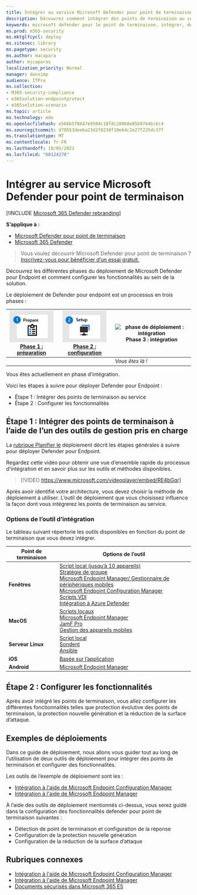 ```yaml
---
title: Intégrer au service Microsoft Defender pour point de terminaison
description: Découvrez comment intégrer des points de terminaison au service Microsoft Defender for Endpoint
keywords: microsoft defender pour le point de terminaison, intégrer, déployer
ms.prod: m365-security
ms.mktglfcycl: deploy
ms.sitesec: library
ms.pagetype: security
ms.author: macapara
author: mjcaparas
localization_priority: Normal
manager: dansimp
audience: ITPro
ms.collection:
- M365-security-compliance
- m365solution-endpointprotect
- m365solution-scenario
ms.topic: article
ms.technology: mde
ms.openlocfilehash: e56bb5f8647e9504c18fdc280b8e85b9764bc6c4
ms.sourcegitcommit: d78553deeba23d2f8238f10e64c2e27f235dc37f
ms.translationtype: MT
ms.contentlocale: fr-FR
ms.lasthandoff: 10/05/2021
ms.locfileid: "60124278"
---
```

# <a name="onboard-to-the-microsoft-defender-for-endpoint-service"></a>Intégrer au service Microsoft Defender pour point de terminaison

[!INCLUDE [Microsoft 365 Defender rebranding](../../includes/microsoft-defender.md)]

**S’applique à :**
- [Microsoft Defender pour point de terminaison](https://go.microsoft.com/fwlink/p/?linkid=2154037)
- [Microsoft 365 Defender](https://go.microsoft.com/fwlink/?linkid=2118804)

> Vous voulez découvrir Microsoft Defender pour point de terminaison ? [Inscrivez-vous pour bénéficier d’un essai gratuit.](https://signup.microsoft.com/create-account/signup?products=7f379fee-c4f9-4278-b0a1-e4c8c2fcdf7e&ru=https://aka.ms/MDEp2OpenTrial?ocid=docs-wdatp-exposedapis-abovefoldlink)

Découvrez les différentes phases du déploiement de Microsoft Defender pour Endpoint et comment configurer les fonctionnalités au sein de la solution.

Le déploiement de Defender pour endpoint est un processus en trois phases :

|[![phase de déploiement : préparer.](images/phase-diagrams/prepare.png)](prepare-deployment.md) <br> [Phase 1 : préparation](prepare-deployment.md)|[![phase de déploiement : configuration](images/phase-diagrams/setup.png)](production-deployment.md) <br> [Phase 2 : configuration](production-deployment.md)|![phase de déploiement : intégration](images/phase-diagrams/onboard.png) <br> Phase 3 : intégration|
|---|---|---|
|||*Vous êtes là !*|

Vous êtes actuellement en phase d’intégration.

Voici les étapes à suivre pour déployer Defender pour Endpoint :

- Étape 1 : Intégrer des points de terminaison au service
- Étape 2 : Configurer les fonctionnalités

## <a name="step-1-onboard-endpoints-using-any-of-the-supported-management-tools"></a>Étape 1 : Intégrer des points de terminaison à l’aide de l’un des outils de gestion pris en charge

La [rubrique Planifier le](deployment-strategy.md) déploiement décrit les étapes générales à suivre pour déployer Defender pour Endpoint.

Regardez cette vidéo pour obtenir une vue d’ensemble rapide du processus d’intégration et en savoir plus sur les outils et méthodes disponibles.


> [!VIDEO https://www.microsoft.com/videoplayer/embed/RE4bGqr]

Après avoir identifié votre architecture, vous devez choisir la méthode de déploiement à utiliser. L’outil de déploiement que vous choisissez influence la façon dont vous intégrerez les points de terminaison au service.

### <a name="onboarding-tool-options"></a>Options de l’outil d’intégration

Le tableau suivant répertorie les outils disponibles en fonction du point de terminaison que vous devez intégrer.

|Point de terminaison|Options de l’outil|
|---|---|
|**Fenêtres**|[Script local (jusqu’à 10 appareils)](configure-endpoints-script.md) <br>  [Stratégie de groupe](configure-endpoints-gp.md) <br>  [Microsoft Endpoint Manager/ Gestionnaire de périphériques mobiles](configure-endpoints-mdm.md) <br> [Microsoft Endpoint Configuration Manager](configure-endpoints-sccm.md) <br> [Scripts VDI](configure-endpoints-vdi.md) <br> [Intégration à Azure Defender](configure-server-endpoints.md#integration-with-azure-defender)|
|**MacOS**|[Scripts locaux](mac-install-manually.md) <br> [Microsoft Endpoint Manager](mac-install-with-intune.md) <br> [JamF Pro](mac-install-with-jamf.md) <br> [Gestion des appareils mobiles](mac-install-with-other-mdm.md)|
|**Serveur Linux**|[Script local](linux-install-manually.md) <br> [Sondent](linux-install-with-puppet.md) <br> [Ansible](linux-install-with-ansible.md)|
|**iOS**|[Basée sur l’application](ios-install.md)|
|**Android**|[Microsoft Endpoint Manager](android-intune.md)|

## <a name="step-2-configure-capabilities"></a>Étape 2 : Configurer les fonctionnalités

Après avoir intégré les points de terminaison, vous allez configurer les différentes fonctionnalités telles que protection évolutive des points de terminaison, la protection nouvelle génération et la réduction de la surface d’attaque.

## <a name="example-deployments"></a>Exemples de déploiements

Dans ce guide de déploiement, nous allons vous guider tout au long de l’utilisation de deux outils de déploiement pour intégrer des points de terminaison et configurer des fonctionnalités.

Les outils de l’exemple de déploiement sont les :

- [Intégration à l'aide de Microsoft Endpoint Configuration Manager](onboarding-endpoint-configuration-manager.md)
- [Intégration à l'aide de Microsoft Endpoint Manager](onboarding-endpoint-manager.md)

À l’aide des outils de déploiement mentionnés ci-dessus, vous serez guidé dans la configuration des fonctionnalités defender pour point de terminaison suivantes :

- Détection de point de terminaison et configuration de la réponse
- Configuration de la protection nouvelle génération
- Configuration de la réduction de la surface d’attaque

## <a name="related-topics"></a>Rubriques connexes

- [Intégration à l'aide de Microsoft Endpoint Configuration Manager](onboarding-endpoint-configuration-manager.md)
- [Intégration à l'aide de Microsoft Endpoint Manager](onboarding-endpoint-manager.md)
- [Documents sécurisés dans Microsoft 365 E5](../office-365-security/safe-docs.md)
